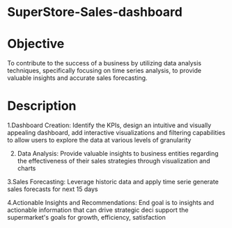 # SuperStore-Sales-dashboard
# Objective
   To contribute to the success of a business by utilizing data analysis techniques, specifically focusing on time series analysis, to provide valuable insights and accurate sales forecasting.

# Description
   1.Dashboard Creation: Identify the KPIs, design an intuitive and visually appealing dashboard, add interactive visualizations and filtering capabilities to allow users to explore the data at various levels of 
     granularity

   2. Data Analysis: Provide valuable insights to business entities regarding the effectiveness of their sales strategies through visualization and charts

   3.Sales Forecasting: Leverage historic data and apply time serie generate sales forecasts for next 15 days

   4.Actionable Insights and Recommendations: End goal is to insights and actionable information that can drive strategic deci support the supermarket's goals for growth, efficiency, satisfaction

   
